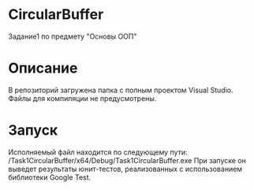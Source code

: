 # CircularBuffer
Задание1 по предмету "Основы ООП"

# Описание
В репозиторий загружена папка с полным проектом Visual Studio.
Файлы для компиляции не предусмотрены.

# Запуск
Исполняемый файл находится по следующему пути: /Task1CircularBuffer/x64/Debug/Task1CircularBuffer.exe
При запуске он выведет результаты юнит-тестов, реализованных с использованием библиотеки Google Test.
